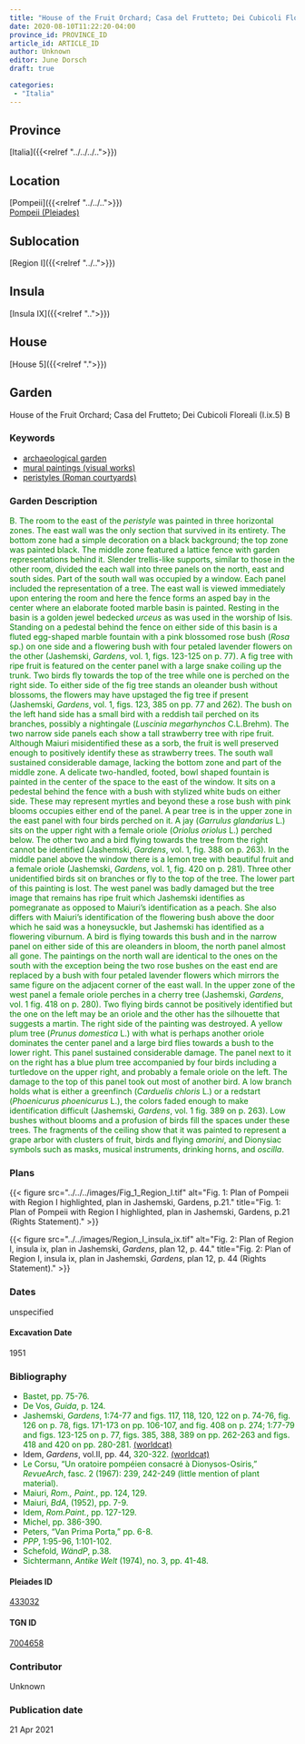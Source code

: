 ```yaml
---
title: "House of the Fruit Orchard; Casa del Frutteto; Dei Cubicoli Floreali (I.ix.5) B"
date: 2020-08-10T11:22:20-04:00
province_id: PROVINCE_ID
article_id: ARTICLE_ID
author: Unknown
editor: June Dorsch
draft: true

categories:
 - "Italia"
---
```


## Province

[Italia]({{<relref "../../../..">}})

## Location

[Pompeii]({{<relref "../../..">}}) \
[Pompeii (Pleiades)](https://pleiades.stoa.org/places/433032)

## Sublocation

[Region I]({{<relref "../..">}})

<!--### Sublocation Description-->

<!-- DESCRIPTION -->

## Insula

[Insula IX]({{<relref "..">}})

## House

[House 5]({{<relref ".">}})

## Garden

House of the Fruit Orchard; Casa del Frutteto; Dei Cubicoli Floreali (I.ix.5) B

### Keywords

- [archaeological garden](#)
- [mural paintings (visual works)](http://vocab.getty.edu/page/aat/300033644)
- [peristyles (Roman courtyards)](http://vocab.getty.edu/page/aat/300004029)

### Garden Description

<span style="color:green">B. The room to the east of the *peristyle* was painted in three horizontal zones. The east wall was the only section that survived in its entirety. The bottom zone had a simple decoration on a black background; the top zone was painted black. The middle zone featured a lattice fence with garden representations behind it. Slender trellis-like supports, similar to those in the other room, divided the each wall into three panels on the north, east and south sides. Part of the south wall was occupied by a window. Each panel included the representation of a tree. The east wall is viewed immediately upon entering the room and here the fence forms an asped bay in the center where an elaborate footed marble basin is painted. Resting in the basin is a golden jewel bedecked *urceus* as was used in the worship of Isis. Standing on a pedestal behind the fence on either side of this basin is a fluted egg-shaped marble fountain with a pink blossomed rose bush (*Rosa* sp.) on one side and a flowering bush with four petaled lavender flowers on the other (Jashemski, *Gardens*, vol. 1, figs. 123-125 on p. 77). A fig tree with ripe fruit is featured on the center panel with a large snake coiling up the trunk. Two birds fly towards the top of the tree while one is perched on the right side. To either side of the fig tree stands an oleander bush without blossoms, the flowers may have upstaged the fig tree if present (Jashemski, *Gardens*, vol. 1, figs. 123, 385 on pp. 77 and 262). The bush on the left hand side has a small bird with a reddish tail perched on its branches, possibly a nightingale (*Luscinia megarhynchos* C.L.Brehm). The two narrow side panels each show a tall strawberry tree with ripe fruit. Although Maiuri misidentified these as a sorb, the fruit is well preserved enough to positively identify these as strawberry trees. The south wall sustained considerable damage, lacking the bottom zone and part of the middle zone. A delicate two-handled, footed, bowl shaped fountain is painted in the center of the space to the east of the window. It sits on a pedestal behind the fence with a bush with stylized white buds on either side. These may represent myrtles and beyond these a rose bush with pink blooms occupies either end of the panel. A pear tree is in the upper zone in the east panel with four birds perched on it. A jay (*Garrulus glandarius* L.) sits on the upper right with a female oriole (*Oriolus oriolus* L.) perched below. The other two and a bird flying towards the tree from the right cannot be identified (Jashemski, *Gardens*, vol. 1, fig. 388 on p. 263). In the middle panel above the window there is a lemon tree with beautiful fruit and a female oriole (Jashemski, *Gardens*, vol. 1, fig. 420 on p. 281). Three other unidentified birds sit on branches or fly to the top of the tree. The lower part of this painting is lost. The west panel was badly damaged but the tree image that remains has ripe fruit which Jashemski identifies as pomegranate as opposed to Maiuri’s identification as a peach. She also differs with Maiuri’s identification of the flowering bush above the door which he said was a honeysuckle, but Jashemski has identified as a flowering viburnum. A bird is flying towards this bush and in the narrow panel on either side of this are oleanders in bloom, the north panel almost all gone. The paintings on the north wall are identical to the ones on the south with the exception being the two rose bushes on the east end are replaced by a bush with four petaled lavender flowers which mirrors the same figure on the adjacent corner of the east wall. In the upper zone of the west panel a female oriole perches in a cherry tree (Jashemski, *Gardens*, vol. 1 fig. 418 on p. 280). Two flying birds cannot be positively identified but the one on the left may be an oriole and the other has the silhouette that suggests a martin. The right side of the painting was destroyed. A yellow plum tree (*Prunus domestica* L.) with what is perhaps another oriole dominates the center panel and a large bird flies towards a bush to the lower right. This panel sustained considerable damage. The panel next to it on the right has a blue plum tree accompanied by four birds including a turtledove on the upper right, and probably a female oriole on the left. The damage to the top of this panel took out most of another bird. A low branch holds what is either a greenfinch (*Carduelis chloris* L.) or a redstart (*Phoenicurus phoenicurus* L.), the colors faded enough to make identification difficult (Jashemski, *Gardens*, vol. 1 fig. 389 on p. 263). Low bushes without blooms and a profusion of birds fill the spaces under these trees. The fragments of the ceiling show that it was painted to represent a grape arbor with clusters of fruit, birds and flying *amorini*, and Dionysiac symbols such as masks, musical instruments, drinking horns, and *oscilla*. </span>

<!--### Maps-->

<!--
OLD WAY (DO NOT USE)
![alt_text](../../images/image_name.ext)
*CAPTION*

NEW WAY ↓↓↓↓
{{< figure src="../../images/image_name.ext" alt="ALT_TEXT" title="CAPTION" >}}
-->

### Plans

{{< figure src="../../../images/Fig_1_Region_I.tif" alt="Fig. 1: Plan of Pompeii with Region I highlighted, plan in Jashemski, Gardens, p.21." title="Fig. 1: Plan of Pompeii with Region I highlighted, plan in Jashemski, Gardens, p.21 (Rights Statement)." >}}

{{< figure src="../../images/Region_I_insula_ix.tif" alt="Fig. 2: Plan of Region I, insula ix, plan in Jashemski, *Gardens*, plan 12, p. 44." title="Fig. 2: Plan of Region I, insula ix, plan in Jashemski, *Gardens*, plan 12, p. 44 (Rights Statement)." >}}

<!--### Images-->


### Dates

unspecified

#### Excavation Date

1951

### Bibliography

* <span style="color:green">Bastet, pp. 75-76.</span>
* <span style="color:green">De Vos, *Guida*, p. 124.</span>
* <span style="color:green">Jashemski, *Gardens*, 1:74-77 and figs. 117, 118, 120, 122 on p. 74-76, fig. 126 on p. 78, figs. 171-173 on pp. 106-107, and fig. 408 on p. 274; 1:77-79 and figs. 123-125 on p. 77, figs. 385, 388, 389 on pp. 262-263 and figs. 418 and 420 on pp. 280-281. [(worldcat)](http://www.worldcat.org/oclc/884024123)</span>
* Idem, *Gardens*, vol.II, pp. 44, <span style="color:green">320-322.</span> [(worldcat)](http://www.worldcat.org/oclc/921816405)
* <span style="color:green">Le Corsu, “Un oratoire pompéien consacré à Dionysos-Osiris,” *RevueArch*, fasc. 2 (1967): 239, 242-249 (little mention of plant material).</span>
* <span style="color:green">Maiuri, *Rom., Paint.*, pp. 124, 129.</span>
* <span style="color:green">Maiuri, *BdA*, (1952), pp. 7-9.</span>
* <span style="color:green">Idem, *Rom.Paint.*, pp. 127-129.</span>
* <span style="color:green">Michel, pp. 386-390.</span>
* <span style="color:green">Peters, “Van Prima Porta,” pp. 6-8.</span>
* <span style="color:green">*PPP*, 1:95-96, 1:101-102.</span>
* <span style="color:green">Schefold, *WändP*, p.38.</span>
* <span style="color:green">Sichtermann, *Antike Welt* (1974), no. 3, pp. 41-48. </span>

<!--#### Periodo ID-->

<!-- [PERIODO_ID](https://pleiades.stoa.org/places/PLEIADES_ID) -->

#### Pleiades ID

[433032](https://pleiades.stoa.org/places/433032)

#### TGN ID

[7004658](http://vocab.getty.edu/page/tgn/7004658)

### Contributor

Unknown

### Publication date


21 Apr 2021

<!--### Related articles-->

<!-- Links to other related articles. Leave blank for now -->